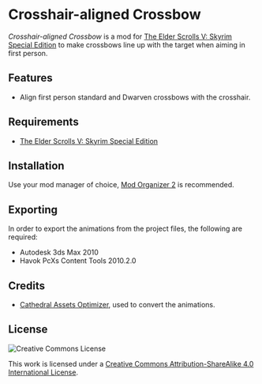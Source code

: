 # Crosshair-aligned Crossbow

_Crosshair-aligned Crossbow_ is a mod for
[The Elder Scrolls V: Skyrim Special Edition][Skyrim Special Edition] to make
crossbows line up with the target when aiming in first person.

## Features

- Align first person standard and Dwarven crossbows with the crosshair.

## Requirements

- [The Elder Scrolls V: Skyrim Special Edition][Skyrim Special Edition]

## Installation

Use your mod manager of choice, [Mod Organizer 2] is recommended.

## Exporting

In order to export the animations from the project files, the following are
required:

- Autodesk 3ds Max 2010
- Havok PcXs Content Tools 2010.2.0

## Credits

- [Cathedral Assets Optimizer], used to convert the animations.

## License

![Creative Commons License](https://i.creativecommons.org/l/by-sa/4.0/88x31.png)

This work is licensed under a [Creative Commons Attribution-ShareAlike 4.0
International License][CC BY-SA 4.0].


[Skyrim Special Edition]: https://store.steampowered.com/app/489830
[Mod Organizer 2]: https://www.nexusmods.com/skyrimspecialedition/mods/6194
[Cathedral Assets Optimizer]: https://www.nexusmods.com/skyrimspecialedition/mods/23316
[CC BY-SA 4.0]: https://creativecommons.org/licenses/by-sa/4.0/
